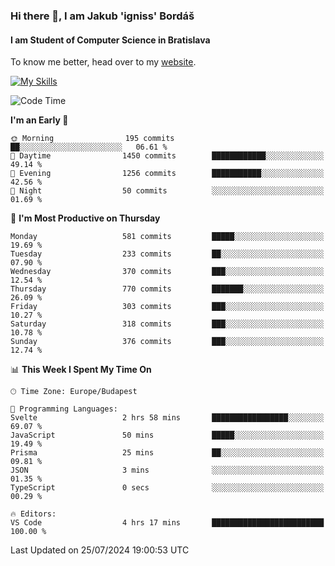 ### Hi there 👋, I am Jakub 'igniss' Bordáš

#### I am Student of Computer Science in Bratislava
To know me better, head over to my [website](https://bordas.sk).

[![My Skills](https://skillicons.dev/icons?i=js,html,css,figma,svelte,java,kotlin,python,postgresql,typescript,nest,nodejs)](https://bordas.sk)


<!--START_SECTION:waka-->
![Code Time](http://img.shields.io/badge/Code%20Time-1%2C493%20hrs%205%20mins-blue)

**I'm an Early 🐤** 

```text
🌞 Morning                195 commits         ██░░░░░░░░░░░░░░░░░░░░░░░   06.61 % 
🌆 Daytime                1450 commits        ████████████░░░░░░░░░░░░░   49.14 % 
🌃 Evening                1256 commits        ███████████░░░░░░░░░░░░░░   42.56 % 
🌙 Night                  50 commits          ░░░░░░░░░░░░░░░░░░░░░░░░░   01.69 % 
```
📅 **I'm Most Productive on Thursday** 

```text
Monday                   581 commits         █████░░░░░░░░░░░░░░░░░░░░   19.69 % 
Tuesday                  233 commits         ██░░░░░░░░░░░░░░░░░░░░░░░   07.90 % 
Wednesday                370 commits         ███░░░░░░░░░░░░░░░░░░░░░░   12.54 % 
Thursday                 770 commits         ███████░░░░░░░░░░░░░░░░░░   26.09 % 
Friday                   303 commits         ███░░░░░░░░░░░░░░░░░░░░░░   10.27 % 
Saturday                 318 commits         ███░░░░░░░░░░░░░░░░░░░░░░   10.78 % 
Sunday                   376 commits         ███░░░░░░░░░░░░░░░░░░░░░░   12.74 % 
```


📊 **This Week I Spent My Time On** 

```text
🕑︎ Time Zone: Europe/Budapest

💬 Programming Languages: 
Svelte                   2 hrs 58 mins       █████████████████░░░░░░░░   69.07 % 
JavaScript               50 mins             █████░░░░░░░░░░░░░░░░░░░░   19.49 % 
Prisma                   25 mins             ██░░░░░░░░░░░░░░░░░░░░░░░   09.81 % 
JSON                     3 mins              ░░░░░░░░░░░░░░░░░░░░░░░░░   01.35 % 
TypeScript               0 secs              ░░░░░░░░░░░░░░░░░░░░░░░░░   00.29 % 

🔥 Editors: 
VS Code                  4 hrs 17 mins       █████████████████████████   100.00 % 
```


 Last Updated on 25/07/2024 19:00:53 UTC
<!--END_SECTION:waka-->
